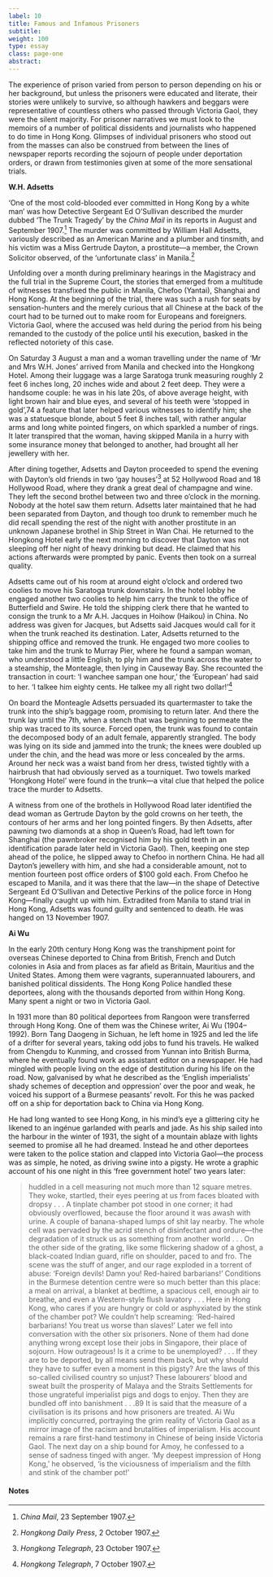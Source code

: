 ```yaml
---
label: 10
title: Famous and Infamous Prisoners
subtitle:
weight: 100
type: essay
class: page-one
abstract:
---
```

The experience of prison varied from person to person depending on his or her background, but unless the prisoners were educated and literate, their stories were unlikely to survive, so although hawkers and beggars were representative of countless others who passed through Victoria Gaol, they were the silent majority. For prisoner narratives we must look to the memoirs of a number of political dissidents and journalists who happened to do time in Hong Kong. Glimpses of individual prisoners who stood out from the masses can also be construed from between the lines of newspaper reports recording the sojourn of people under deportation orders, or drawn from testimonies given at some of the more sensational trials.

**W.H. Adsetts**

‘One of the most cold-blooded ever committed in Hong Kong by a white man’ was how Detective Sergeant Ed O’Sullivan described the murder dubbed ‘The Trunk Tragedy’ by the *China Mail* in its reports in August and September 1907.[^1] The murder was committed by William Hall Adsetts, variously described as an American Marine and a plumber and tinsmith, and his victim was a Miss Gertrude Dayton, a prostitute—a member, the Crown Solicitor observed, of the ‘unfortunate class’ in Manila.[^2]

Unfolding over a month during preliminary hearings in the Magistracy and the full trial in the Supreme Court, the stories that emerged from a multitude of witnesses transfixed the public in Manila, Chefoo (Yantai), Shanghai and Hong Kong. At the beginning of the trial, there was such a rush for seats by sensation-hunters and the merely curious that all Chinese at the back of the court had to be turned out to make room for Europeans and foreigners. Victoria Gaol, where the accused was held during the period from his being remanded to the custody of the police until his execution, basked in the reflected notoriety of this case.

On Saturday 3 August a man and a woman travelling under the name of ‘Mr and Mrs W.H. Jones’ arrived from Manila and checked into the Hongkong Hotel. Among their luggage was a large Saratoga trunk measuring roughly 2 feet 6 inches long, 20 inches wide and about 2 feet deep. They were a handsome couple: he was in his late 20s, of above average height, with light brown hair and blue eyes, and several of his teeth were ‘stopped in gold’,74 a feature that later helped various witnesses to identify him; she was a statuesque blonde, about 5 feet 8 inches tall, with rather angular arms and long white pointed fingers, on which sparkled a number of rings. It later transpired that the woman, having skipped Manila in a hurry with some insurance money that belonged to another, had brought all her jewellery with her.

After dining together, Adsetts and Dayton proceeded to spend the evening with Dayton’s old friends in two ‘gay houses’[^3] at 52 Hollywood Road and 18 Hollywood Road, where they drank a great deal of champagne and wine. They left the second brothel between two and three o’clock in the morning. Nobody at the hotel saw them return. Adsetts later maintained that he had been separated from Dayton, and though too drunk to remember much he did recall spending the rest of the night with another prostitute in an unknown Japanese brothel in Ship Street in Wan Chai. He returned to the Hongkong Hotel early the next morning to discover that Dayton was not sleeping off her night of heavy drinking but dead. He claimed that his actions afterwards were prompted by panic. Events then took on a surreal quality.

Adsetts came out of his room at around eight o’clock and ordered two coolies to move his Saratoga trunk downstairs. In the hotel lobby he engaged another two coolies to help him carry the trunk to the office of Butterfield and Swire. He told the shipping clerk there that he wanted to consign the trunk to a Mr A.H. Jacques in Hoihow (Haikou) in China. No address was given for Jacques, but Adsetts said Jacques would call for it when the trunk reached its destination. Later, Adsetts returned to the shipping office and removed the trunk. He engaged two more coolies to take him and the trunk to Murray Pier, where he found a sampan woman, who understood a little English, to ply him and the trunk across the water to a steamship, the Monteagle, then lying in Causeway Bay. She recounted the transaction in court: ‘I wanchee sampan one hour,’ the ‘European’ had said to her. ‘I talkee him eighty cents. He talkee my all right two dollar!’[^4]

On board the Monteagle Adsetts persuaded its quartermaster to take the trunk into the ship’s baggage room, promising to return later. And there the trunk lay until the 7th, when a stench that was beginning to permeate the ship was traced to its source. Forced open, the trunk was found to contain the decomposed body of an adult female, apparently strangled. The body was lying on its side and jammed into the trunk; the knees were doubled up under the chin, and the head was more or less concealed by the arms. Around her neck was a waist band from her dress, twisted tightly with a hairbrush that had obviously served as a tourniquet. Two towels marked ‘Hongkong Hotel’ were found in the trunk—a vital clue that helped the police trace the murder to Adsetts.

A witness from one of the brothels in Hollywood Road later identified the dead woman as Gertrude Dayton by the gold crowns on her teeth, the contours of her arms and her long pointed fingers. By then Adsetts, after pawning two diamonds at a shop in Queen’s Road, had left town for Shanghai (the pawnbroker recognised him by his gold teeth in an identification parade later held in Victoria Gaol). Then, keeping one step ahead of the police, he slipped away to Chefoo in northern China. He had all Dayton’s jewellery with him, and she had a considerable amount, not to mention fourteen post office orders of $100 gold each. From Chefoo he escaped to Manila, and it was there that the law—in the shape of Detective Sergeant Ed O’Sullivan and Detective Perkins of the police force in Hong Kong—finally caught up with him. Extradited from Manila to stand trial in Hong Kong, Adsetts was found guilty and sentenced to death. He was hanged on 13 November 1907.


**Ai Wu**

In the early 20th century Hong Kong was the transhipment point for overseas Chinese deported to China from British, French and Dutch colonies in Asia and from places as far afield as Britain, Mauritius and the United States. Among them
were vagrants, superannuated labourers, and banished political dissidents. The Hong Kong Police handled these deportees, along with the thousands deported from within Hong Kong. Many spent a night or two in Victoria Gaol.

In 1931 more than 80 political deportees from Rangoon were transferred through Hong Kong. One of them was the Chinese writer, Ai Wu (1904–1992). Born Tang Daogeng in Sichuan, he left home in 1925 and led the life of a drifter for several years, taking odd jobs to fund his travels. He walked from Chengdu to Kunming, and crossed from Yunnan into British Burma, where he eventually found work as assistant editor on a newspaper. He had mingled with people living on the edge of destitution during his life on the road. Now, galvanised by what he described as the ‘English imperialists’ shady schemes of deception and oppression’ over the poor and weak, he voiced his support of a Burmese peasants’ revolt.
For this he was packed off on a ship for deportation back to China via Hong Kong.

He had long wanted to see Hong Kong, in his mind’s eye a glittering city he likened to an ingénue garlanded with pearls and jade. As his ship sailed into the harbour in the winter of 1931, the sight of a mountain ablaze with lights seemed to promise all he had dreamed. Instead he and other deportees were taken to the police station and clapped into Victoria Gaol—the process was as simple, he noted, as driving swine into a pigsty. He wrote a graphic account of his one night in this ‘free government hotel’ two years later:

>huddled in a cell measuring not much more than 12 square metres. They woke,
startled, their eyes peering at us from faces bloated with dropsy . . . A tinplate
chamber pot stood in one corner; it had obviously overflowed, because the floor
around it was awash with urine. A couple of banana-shaped lumps of shit lay
nearby. The whole cell was pervaded by the acrid stench of disinfectant and ordure—the degradation of it struck us as something from another world . . . On the other side of the grating, like some flickering shadow of a ghost, a black-coated Indian guard, rifle on shoulder, paced to and fro. The scene was the stuff of anger, and our rage exploded in a torrent of abuse: ‘Foreign devils! Damn you! Red-haired barbarians!’ Conditions in the Burmese detention centre were so much better than this place: a meal on arrival, a blanket at bedtime, a spacious cell, enough air to breathe, and even a Western-style flush lavatory . . . Here in Hong Kong, who cares if you are hungry or cold or asphyxiated by the stink of the chamber pot? We couldn’t help screaming: ‘Red-haired barbarians! You treat us worse than slaves!’ Later we fell into conversation with the other six prisoners. None of them had done anything wrong except lose their jobs in Singapore, their place of sojourn. How outrageous! Is it a crime to be unemployed? . . . If they are to be deported, by all means send them back, but why should they have to suffer even a moment in this pigsty? Are the laws of this so-called civilised country so unjust?
These labourers’ blood and sweat built the prosperity of Malaya and the Straits Settlements for those ungrateful imperialist pigs and dogs to enjoy. Then they are bundled off into banishment . . .89
It is said that the measure of a civilisation is its prisons and how prisoners are treated. Ai Wu implicitly concurred, portraying the grim reality of Victoria Gaol as a mirror image of the racism and brutalities of imperialism. His account remains a rare first-hand testimony in Chinese of being inside Victoria Gaol. The next day on a ship bound for Amoy, he confessed to a sense of sadness tinged with anger. ‘My deepest impression of Hong Kong,’ he observed, ‘is the viciousness of imperialism and the filth and stink of the chamber pot!’

#### Notes
[^1]:*China Mail*, 23 September 1907.
[^2]:*Hongkong Daily Press*, 2 October 1907.
[^3]:*Hongkong Telegraph*, 23 October 1907.
[^4]:*Hongkong Telegraph*, 7 October 1907.
